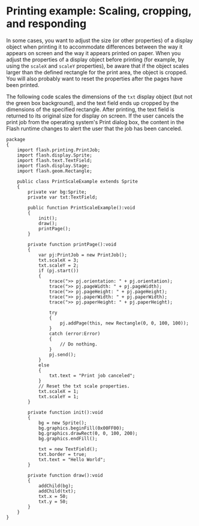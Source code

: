 # Printing example: Scaling, cropping, and responding

In some cases, you want to adjust the size (or other properties) of a display
object when printing it to accommodate differences between the way it appears on
screen and the way it appears printed on paper. When you adjust the properties
of a display object before printing (for example, by using the `scaleX` and
`scaleY` properties), be aware that if the object scales larger than the defined
rectangle for the print area, the object is cropped. You will also probably want
to reset the properties after the pages have been printed.

The following code scales the dimensions of the `txt` display object (but not
the green box background), and the text field ends up cropped by the dimensions
of the specified rectangle. After printing, the text field is returned to its
original size for display on screen. If the user cancels the print job from the
operating system's Print dialog box, the content in the Flash runtime changes to
alert the user that the job has been canceled.

    package
    {
    	import flash.printing.PrintJob;
    	import flash.display.Sprite;
    	import flash.text.TextField;
    	import flash.display.Stage;
    	import flash.geom.Rectangle;

    	public class PrintScaleExample extends Sprite
    	{
    		private var bg:Sprite;
    		private var txt:TextField;

    		public function PrintScaleExample():void
    		{
    			init();
    			draw();
    			printPage();
    		}

    		private function printPage():void
    		{
    			var pj:PrintJob = new PrintJob();
    			txt.scaleX = 3;
    			txt.scaleY = 2;
    			if (pj.start())
    			{
    				trace(">> pj.orientation: " + pj.orientation);
    				trace(">> pj.pageWidth: " + pj.pageWidth);
    				trace(">> pj.pageHeight: " + pj.pageHeight);
    				trace(">> pj.paperWidth: " + pj.paperWidth);
    				trace(">> pj.paperHeight: " + pj.paperHeight);

    				try
    				{
    					pj.addPage(this, new Rectangle(0, 0, 100, 100));
    				}
    				catch (error:Error)
    				{
    					// Do nothing.
    				}
    				pj.send();
    			}
    			else
    			{
    				txt.text = "Print job canceled";
    			}
    			// Reset the txt scale properties.
    			txt.scaleX = 1;
    			txt.scaleY = 1;
    		}

    		private function init():void
    		{
    			bg = new Sprite();
    			bg.graphics.beginFill(0x00FF00);
    			bg.graphics.drawRect(0, 0, 100, 200);
    			bg.graphics.endFill();

    			txt = new TextField();
    			txt.border = true;
    			txt.text = "Hello World";
    		}

    		private function draw():void
    		{
    			addChild(bg);
    			addChild(txt);
    			txt.x = 50;
    			txt.y = 50;
    		}
    	}
    }
